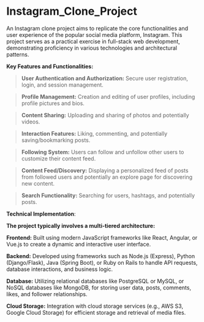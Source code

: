 # Instagram_Clone_Project
An Instagram clone project aims to replicate the core functionalities and user experience of the popular social media platform, Instagram. This project serves as a practical exercise in full-stack web development, demonstrating proficiency in various technologies and architectural patterns. 

**Key Features and Functionalities:**
>**User Authentication and Authorization:** Secure user registration, login, and session management.

>**Profile Management:** Creation and editing of user profiles, including profile pictures and bios.

>**Content Sharing:** Uploading and sharing of photos and potentially videos.

>**Interaction Features:** Liking, commenting, and potentially saving/bookmarking posts.

>**Following System:** Users can follow and unfollow other users to customize their content feed.

>**Content Feed/Discovery:** Displaying a personalized feed of posts from followed users and potentially an explore page for discovering new content.

>**Search Functionality:** Searching for users, hashtags, and potentially posts.

**Technical Implementation**:

**The project typically involves a multi-tiered architecture:**

**Frontend:**
Built using modern JavaScript frameworks like React, Angular, or Vue.js to create a dynamic and interactive user interface.

**Backend:**
Developed using frameworks such as Node.js (Express), Python (Django/Flask), Java (Spring Boot), or Ruby on Rails to handle API requests, database interactions, and business logic.

**Database:**
Utilizing relational databases like PostgreSQL or MySQL, or NoSQL databases like MongoDB, for storing user data, posts, comments, likes, and follower relationships.

**Cloud Storage:**
Integration with cloud storage services (e.g., AWS S3, Google Cloud Storage) for efficient storage and retrieval of media files.
